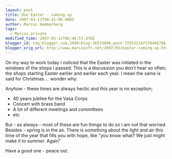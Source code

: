 ```yaml
---
layout: post
title: One Easter - coming up
date: 2007-03-12T06:41:00.000Z
author: Marcus Hammarberg
tags:
  - Marcus private
modified_time: 2007-03-12T06:46:57.470Z
blogger_id: tag:blogger.com,1999:blog-36533086.post-725532187139496796
blogger_orig_url: http://www.marcusoft.net/2007/03/easter-coming-up.html
---
```



On my way to work today i noticed that the Easter was initiated in
the windows of the shops i passed. This is a discussion you don't hear
so often; the shops starting Easter earlier and earlier each year. I
mean the same is said for Christmas ... wonder why.

Anyhow - these times are always hectic and this year is no exception;

- 40 years jubilee for the Vasa Corps
- Concert with brass band
- A lot of different meetings and committees
- etc

But - as always - most of these are fun things to do so i am not that
worried. Besides - spring is in the air. There is something about the
light and air this time of the year that fills you with hope, like "you
know what? We just might make it to summer. Again"

Have a good one - peace out.
